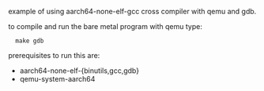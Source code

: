 example of using aarch64-none-elf-gcc cross compiler with qemu and gdb.

to compile and run the bare metal program with qemu type:
```
  make gdb
```

prerequisites to run this are:
* aarch64-none-elf-{binutils,gcc,gdb}
* qemu-system-aarch64
